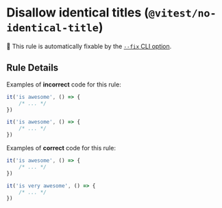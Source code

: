 # Disallow identical titles (`@vitest/no-identical-title`)

🔧 This rule is automatically fixable by the [`--fix` CLI option](https://eslint.org/docs/latest/user-guide/command-line-interface#--fix).

<!-- end auto-generated rule header -->

## Rule Details

Examples of **incorrect** code for this rule:

```js
it('is awesome', () => {
	/* ... */
})

it('is awesome', () => {
	/* ... */
})
```

Examples of **correct** code for this rule:

```js
it('is awesome', () => {
	/* ... */
})

it('is very awesome', () => {
	/* ... */
})
```
